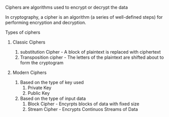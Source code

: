 Ciphers are algorithms used to
encrypt or decrypt the data


In cryptography, a cipher is an algorithm (a series of well-defined steps) for performing
encryption and decryption.


Types of ciphers

1. Classic Ciphers
	1. substitution Cipher - A block of plaintext is replaced with ciphertext
	2. Transposition cipher - The letters of the plaintext are shifted about to form the cryptogram

2. Modern Ciphers
	1. Based on the type of key used
		1. Private Key
		2. Public Key
	2. Based on the type of input data
		1. Block Cipher - Encyrpts blocks of data with fixed size
		2. Stream Cipher - Encrypts Continuos Streams of Data
	



